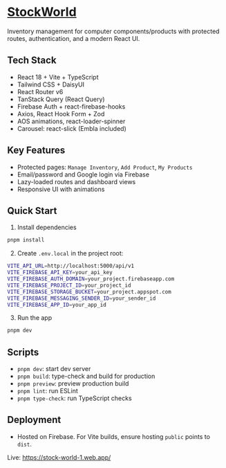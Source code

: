 # [StockWorld](https://stock-world-1.web.app/)

Inventory management for computer components/products with protected routes, authentication, and a modern React UI.

## Tech Stack
- React 18 + Vite + TypeScript
- Tailwind CSS + DaisyUI
- React Router v6
- TanStack Query (React Query)
- Firebase Auth + react-firebase-hooks
- Axios, React Hook Form + Zod
- AOS animations, react-loader-spinner
- Carousel: react-slick (Embla included)

## Key Features
- Protected pages: `Manage Inventory`, `Add Product`, `My Products`
- Email/password and Google login via Firebase
- Lazy-loaded routes and dashboard views
- Responsive UI with animations

## Quick Start
1) Install dependencies
```bash
pnpm install
```

2) Create `.env.local` in the project root:
```bash
VITE_API_URL=http://localhost:5000/api/v1
VITE_FIREBASE_API_KEY=your_api_key
VITE_FIREBASE_AUTH_DOMAIN=your_project.firebaseapp.com
VITE_FIREBASE_PROJECT_ID=your_project_id
VITE_FIREBASE_STORAGE_BUCKET=your_project.appspot.com
VITE_FIREBASE_MESSAGING_SENDER_ID=your_sender_id
VITE_FIREBASE_APP_ID=your_app_id
```

3) Run the app
```bash
pnpm dev
```

## Scripts
- `pnpm dev`: start dev server
- `pnpm build`: type-check and build for production
- `pnpm preview`: preview production build
- `pnpm lint`: run ESLint
- `pnpm type-check`: run TypeScript checks

## Deployment
- Hosted on Firebase. For Vite builds, ensure hosting `public` points to `dist`.

Live: https://stock-world-1.web.app/
